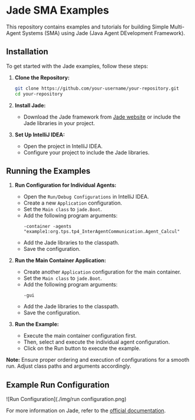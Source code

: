 # Jade SMA Examples

This repository contains examples and tutorials for building Simple Multi-Agent Systems (SMA) using Jade (Java Agent DEvelopment Framework).

## Installation

To get started with the Jade examples, follow these steps:

1. **Clone the Repository:**
    ```bash
    git clone https://github.com/your-username/your-repository.git
    cd your-repository
    ```

2. **Install Jade:**
    - Download the Jade framework from [Jade website](http://jade.tilab.com/) or include the Jade libraries in your project.

3. **Set Up IntelliJ IDEA:**
    - Open the project in IntelliJ IDEA.
    - Configure your project to include the Jade libraries.

## Running the Examples

1. **Run Configuration for Individual Agents:**
    - Open the `Run/Debug Configurations` in IntelliJ IDEA.
    - Create a new `Application` configuration.
    - Set the `Main class` to `jade.Boot`.
    - Add the following program arguments:
        ```plaintext
        -container -agents "example1:org.tps.tp4_InterAgentCommunication.Agent_Calcul"
        ```
    - Add the Jade libraries to the classpath.
    - Save the configuration.

2. **Run the Main Container Application:**
    - Create another `Application` configuration for the main container.
    - Set the `Main class` to `jade.Boot`.
    - Add the following program arguments:
        ```plaintext
        -gui
        ```
    - Add the Jade libraries to the classpath.
    - Save the configuration.

3. **Run the Example:**
    - Execute the main container configuration first.
    - Then, select and execute the individual agent configuration.
    - Click on the Run button to execute the example.

**Note:** Ensure proper ordering and execution of configurations for a smooth run. Adjust class paths and arguments accordingly.



## Example Run Configuration

![Run Configuration](./img/run configuration.png)

For more information on Jade, refer to the [official documentation](http://jade.tilab.com/).
